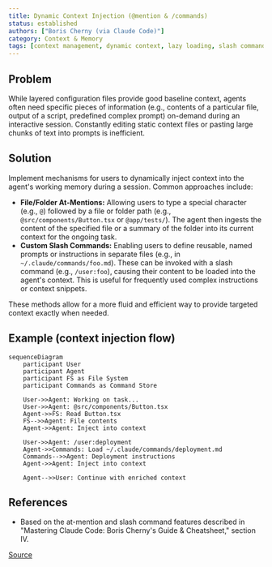 ```yaml
---
title: Dynamic Context Injection (@mention & /commands)
status: established
authors: ["Boris Cherny (via Claude Code)"]
category: Context & Memory
tags: [context management, dynamic context, lazy loading, slash commands, at-mention, interactive context]
---
```


## Problem
While layered configuration files provide good baseline context, agents often need specific pieces of information (e.g., contents of a particular file, output of a script, predefined complex prompt) on-demand during an interactive session. Constantly editing static context files or pasting large chunks of text into prompts is inefficient.

## Solution
Implement mechanisms for users to dynamically inject context into the agent's working memory during a session. Common approaches include:
-   **File/Folder At-Mentions:** Allowing users to type a special character (e.g., `@`) followed by a file or folder path (e.g., `@src/components/Button.tsx` or `@app/tests/`). The agent then ingests the content of the specified file or a summary of the folder into its current context for the ongoing task.
-   **Custom Slash Commands:** Enabling users to define reusable, named prompts or instructions in separate files (e.g., in `~/.claude/commands/foo.md`). These can be invoked with a slash command (e.g., `/user:foo`), causing their content to be loaded into the agent's context. This is useful for frequently used complex instructions or context snippets.

These methods allow for a more fluid and efficient way to provide targeted context exactly when needed.

## Example (context injection flow)
```mermaid
sequenceDiagram
    participant User
    participant Agent
    participant FS as File System
    participant Commands as Command Store

    User->>Agent: Working on task...
    User->>Agent: @src/components/Button.tsx
    Agent->>FS: Read Button.tsx
    FS-->>Agent: File contents
    Agent->>Agent: Inject into context

    User->>Agent: /user:deployment
    Agent->>Commands: Load ~/.claude/commands/deployment.md
    Commands-->>Agent: Deployment instructions
    Agent->>Agent: Inject into context

    Agent-->>User: Continue with enriched context
```

## References
- Based on the at-mention and slash command features described in "Mastering Claude Code: Boris Cherny's Guide & Cheatsheet," section IV.

[Source](https://www.nibzard.com/claude-code)